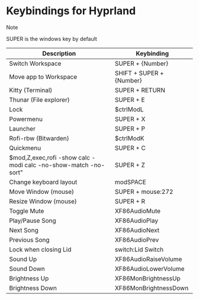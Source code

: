 [//]: # (This file is autogenerated)
# Keybindings for Hyprland

> [!NOTE]
> SUPER is the windows key by default

| Description | Keybinding |
| -- | -- |
| Switch Workspace | SUPER + {Number} |
| Move app to Workspace | SHIFT + SUPER + {Number} |
| Kitty (Terminal) | SUPER + RETURN |
| Thunar (File explorer) | SUPER + E |
| Lock | $ctrlModL |
| Powermenu | SUPER + X |
| Launcher | SUPER + P |
| Rofi-rbw (Bitwarden) | $ctrlModK |
| Quickmenu | SUPER + C |
| $mod,Z,exec,rofi -show calc -modi calc -no-show-match -no-sort" | SUPER + Z |
| Change keyboard layout | modSPACE |
| Move Window (mouse) | SUPER + mouse:272 |
| Resize Window (mouse) | SUPER + R |
| Toggle Mute | XF86AudioMute |
| Play/Pause Song | XF86AudioPlay |
| Next Song | XF86AudioNext |
| Previous Song | XF86AudioPrev |
| Lock when closing Lid | switch:Lid Switch |
| Sound Up | XF86AudioRaiseVolume |
| Sound Down | XF86AudioLowerVolume |
| Brightness Up | XF86MonBrightnessUp |
| Brightness Down | XF86MonBrightnessDown |

